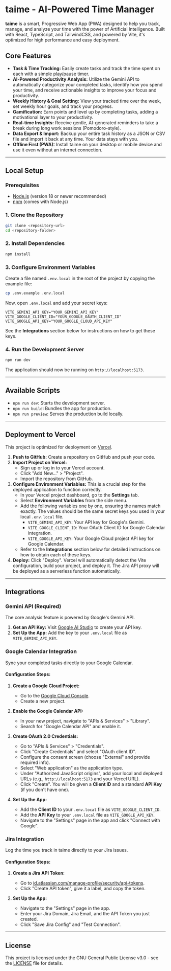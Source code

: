 # taime - AI-Powered Time Manager

**taime** is a smart, Progressive Web App (PWA) designed to help you track, manage, and analyze your time with the power of Artificial Intelligence. Built with React, TypeScript, and TailwindCSS, and powered by Vite, it's optimized for high performance and easy deployment.

## Core Features

- **Task & Time Tracking:** Easily create tasks and track the time spent on each with a simple play/pause timer.
- **AI-Powered Productivity Analysis:** Utilize the Gemini API to automatically categorize your completed tasks, identify how you spend your time, and receive actionable insights to improve your focus and productivity.
- **Weekly History & Goal Setting:** View your tracked time over the week, set weekly hour goals, and track your progress.
- **Gamification:** Earn points and level up by completing tasks, adding a motivational layer to your productivity.
- **Real-time Insights:** Receive gentle, AI-generated reminders to take a break during long work sessions (Pomodoro-style).
- **Data Export & Import:** Backup your entire task history as a JSON or CSV file and import it back at any time. Your data stays with you.
- **Offline First (PWA):** Install taime on your desktop or mobile device and use it even without an internet connection.

---

## Local Setup

### Prerequisites
- [Node.js](https://nodejs.org/) (version 18 or newer recommended)
- [npm](https://www.npmjs.com/) (comes with Node.js)

### 1. Clone the Repository
```bash
git clone <repository-url>
cd <repository-folder>
```

### 2. Install Dependencies
```bash
npm install
```

### 3. Configure Environment Variables
Create a file named `.env.local` in the root of the project by copying the example file:
```bash
cp .env.example .env.local
```
Now, open `.env.local` and add your secret keys:
```
VITE_GEMINI_API_KEY="YOUR_GEMINI_API_KEY"
VITE_GOOGLE_CLIENT_ID="YOUR_GOOGLE_OAUTH_CLIENT_ID"
VITE_GOOGLE_API_KEY="YOUR_GOOGLE_CLOUD_API_KEY"
```
See the **Integrations** section below for instructions on how to get these keys.

### 4. Run the Development Server
```bash
npm run dev
```
The application should now be running on `http://localhost:5173`.

---

## Available Scripts
- `npm run dev`: Starts the development server.
- `npm run build`: Bundles the app for production.
- `npm run preview`: Serves the production build locally.

---

## Deployment to Vercel

This project is optimized for deployment on [Vercel](https://vercel.com/).

1.  **Push to GitHub:** Create a repository on GitHub and push your code.
2.  **Import Project on Vercel:**
    *   Sign up or log in to your Vercel account.
    *   Click "Add New..." > "Project".
    *   Import the repository from GitHub.
3.  **Configure Environment Variables:** This is a crucial step for the deployed application to function correctly.
    *   In your Vercel project dashboard, go to the **Settings** tab.
    *   Select **Environment Variables** from the side menu.
    *   Add the following variables one by one, ensuring the names match exactly. The values should be the same secret keys you used in your local `.env.local` file.
        *   `VITE_GEMINI_API_KEY`: Your API key for Google's Gemini.
        *   `VITE_GOOGLE_CLIENT_ID`: Your OAuth Client ID for Google Calendar integration.
        *   `VITE_GOOGLE_API_KEY`: Your Google Cloud project API key for Google Calendar.
    *   Refer to the **Integrations** section below for detailed instructions on how to obtain each of these keys.
4.  **Deploy:** Click "Deploy". Vercel will automatically detect the Vite configuration, build your project, and deploy it. The Jira API proxy will be deployed as a serverless function automatically.

---

## Integrations

### Gemini API (Required)

The core analysis feature is powered by Google's Gemini API.

1.  **Get an API Key:** Visit [Google AI Studio](https://aistudio.google.com/app/apikey) to create your API key.
2.  **Set Up the App:** Add the key to your `.env.local` file as `VITE_GEMINI_API_KEY`.

### Google Calendar Integration

Sync your completed tasks directly to your Google Calendar.

#### **Configuration Steps:**

1.  **Create a Google Cloud Project:**
    *   Go to the [Google Cloud Console](https://console.cloud.google.com/).
    *   Create a new project.

2.  **Enable the Google Calendar API:**
    *   In your new project, navigate to "APIs & Services" > "Library".
    *   Search for "Google Calendar API" and enable it.

3.  **Create OAuth 2.0 Credentials:**
    *   Go to "APIs & Services" > "Credentials".
    *   Click "Create Credentials" and select "OAuth client ID".
    *   Configure the consent screen (choose "External" and provide required info).
    *   Select "Web application" as the application type.
    *   Under "Authorized JavaScript origins", add your local and deployed URLs (e.g., `http://localhost:5173` and your Vercel URL).
    *   Click "Create". You will be given a **Client ID** and a standard **API Key** (if you don't have one).

4.  **Set Up the App:**
    *   Add the **Client ID** to your `.env.local` file as `VITE_GOOGLE_CLIENT_ID`.
    *   Add the **API Key** to your `.env.local` file as `VITE_GOOGLE_API_KEY`.
    *   Navigate to the "Settings" page in the app and click "Connect with Google".

### Jira Integration

Log the time you track in taime directly to your Jira issues.

#### **Configuration Steps:**

1.  **Create a Jira API Token:**
    *   Go to [id.atlassian.com/manage-profile/security/api-tokens](https://id.atlassian.com/manage-profile/security/api-tokens).
    *   Click "Create API token", give it a label, and copy the token.

2.  **Set Up the App:**
    *   Navigate to the "Settings" page in the app.
    *   Enter your Jira Domain, Jira Email, and the API Token you just created.
    *   Click "Save Jira Config" and "Test Connection".

---

## License
This project is licensed under the GNU General Public License v3.0 - see the [LICENSE](LICENSE) file for details.
